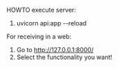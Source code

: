 HOWTO execute server:
  1. uvicorn api:app --reload

For receiving in a web:
  1. Go to http://127.0.0.1:8000/
  2. Select the functionality you want!
